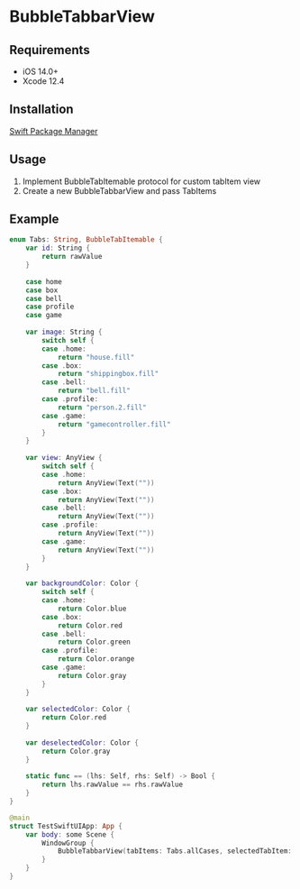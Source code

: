# BubbleTabbarView

## Requirements

- iOS 14.0+
- Xcode 12.4

## Installation

[Swift Package Manager](https://swift.org/package-manager/)

## Usage
1. Implement BubbleTabItemable protocol for custom tabItem view
2. Create a new BubbleTabbarView and pass TabItems 

## Example
``` swift
enum Tabs: String, BubbleTabItemable {
    var id: String {
        return rawValue
    }
    
    case home
    case box
    case bell
    case profile
    case game
    
    var image: String {
        switch self {
        case .home:
            return "house.fill"
        case .box:
            return "shippingbox.fill"
        case .bell:
            return "bell.fill"
        case .profile:
            return "person.2.fill"
        case .game:
            return "gamecontroller.fill"
        }
    }
    
    var view: AnyView {
        switch self {
        case .home:
            return AnyView(Text(""))
        case .box:
            return AnyView(Text(""))
        case .bell:
            return AnyView(Text(""))
        case .profile:
            return AnyView(Text(""))
        case .game:
            return AnyView(Text(""))
        }
    }
    
    var backgroundColor: Color {
        switch self {
        case .home:
            return Color.blue
        case .box:
            return Color.red
        case .bell:
            return Color.green
        case .profile:
            return Color.orange
        case .game:
            return Color.gray
        }
    }
    
    var selectedColor: Color {
        return Color.red
    }
    
    var deselectedColor: Color {
        return Color.gray
    }
    
    static func == (lhs: Self, rhs: Self) -> Bool {
        return lhs.rawValue == rhs.rawValue
    }
}
```
``` swift
@main
struct TestSwiftUIApp: App {
    var body: some Scene {
        WindowGroup {
            BubbleTabbarView(tabItems: Tabs.allCases, selectedTabItem: .home)
        }
    }
}
```

